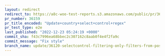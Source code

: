 ```yaml
---
layout: redirect
redirect_to: https://a8c-woo-test-reports.s3.amazonaws.com/public/pr/36159/e2e/index.html
pr_number: 36159
pr_title_encoded: "Update+country+select+control+regex"
pr_test_type: e2e
last_published: "2022-12-23 05:24:19 +0000"
commit_sha: f43c7996ea68bbec2c307162c8aab0f4e4f2fa9c
commit_message: "Fix style"
branch_name: update/36120-selectcontrol-filtering-only-filters-from-position-0
---
```


